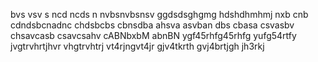 bvs vsv s
ncd ncds n
nvbsnvbsnsv
ggdsdsghgmg
hdshdhmhmj
nxb cnb
cdndsbcnadnc
chdsbcbs
cbnsdba
ahsva
asvban
dbs cbasa
csvasbv
chsavcasb
csavcsahv
cABNbxbM
abnBN
ygf45rhfg45rhfg yufg54rtfy
jvgtrvhrtjhvr vhgtrvhtrj
vt4rjngvt4jr  gjv4tkrth
gvj4brtjgh jh3rkj

